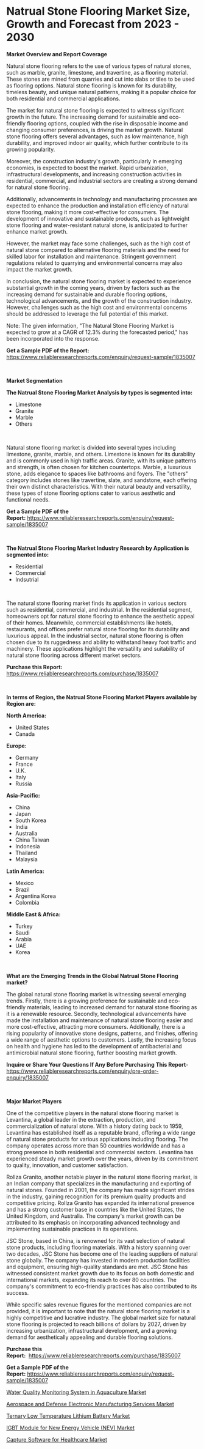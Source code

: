 <p><h1>Natrual Stone Flooring Market Size, Growth and Forecast from 2023 - 2030</h1></p><p><strong>Market Overview and Report Coverage</strong></p>
<p><p>Natural stone flooring refers to the use of various types of natural stones, such as marble, granite, limestone, and travertine, as a flooring material. These stones are mined from quarries and cut into slabs or tiles to be used as flooring options. Natural stone flooring is known for its durability, timeless beauty, and unique natural patterns, making it a popular choice for both residential and commercial applications.</p><p>The market for natural stone flooring is expected to witness significant growth in the future. The increasing demand for sustainable and eco-friendly flooring options, coupled with the rise in disposable income and changing consumer preferences, is driving the market growth. Natural stone flooring offers several advantages, such as low maintenance, high durability, and improved indoor air quality, which further contribute to its growing popularity.</p><p>Moreover, the construction industry's growth, particularly in emerging economies, is expected to boost the market. Rapid urbanization, infrastructural developments, and increasing construction activities in residential, commercial, and industrial sectors are creating a strong demand for natural stone flooring.</p><p>Additionally, advancements in technology and manufacturing processes are expected to enhance the production and installation efficiency of natural stone flooring, making it more cost-effective for consumers. The development of innovative and sustainable products, such as lightweight stone flooring and water-resistant natural stone, is anticipated to further enhance market growth.</p><p>However, the market may face some challenges, such as the high cost of natural stone compared to alternative flooring materials and the need for skilled labor for installation and maintenance. Stringent government regulations related to quarrying and environmental concerns may also impact the market growth.</p><p>In conclusion, the natural stone flooring market is expected to experience substantial growth in the coming years, driven by factors such as the increasing demand for sustainable and durable flooring options, technological advancements, and the growth of the construction industry. However, challenges such as the high cost and environmental concerns should be addressed to leverage the full potential of this market.</p><p>Note: The given information, "The Natural Stone Flooring Market is expected to grow at a CAGR of 12.3% during the forecasted period," has been incorporated into the response.</p></p>
<p><strong>Get a Sample PDF of the Report:</strong> <a href="https://www.reliableresearchreports.com/enquiry/request-sample/1835007">https://www.reliableresearchreports.com/enquiry/request-sample/1835007</a></p>
<p>&nbsp;</p>
<p><strong>Market Segmentation</strong></p>
<p><strong>The Natrual Stone Flooring Market Analysis by types is segmented into:</strong></p>
<p><ul><li>Limestone</li><li>Granite</li><li>Marble</li><li>Others</li></ul></p>
<p>&nbsp;</p>
<p><p>Natural stone flooring market is divided into several types including limestone, granite, marble, and others. Limestone is known for its durability and is commonly used in high traffic areas. Granite, with its unique patterns and strength, is often chosen for kitchen countertops. Marble, a luxurious stone, adds elegance to spaces like bathrooms and foyers. The "others" category includes stones like travertine, slate, and sandstone, each offering their own distinct characteristics. With their natural beauty and versatility, these types of stone flooring options cater to various aesthetic and functional needs.</p></p>
<p><strong>Get a Sample PDF of the Report:</strong>&nbsp;<a href="https://www.reliableresearchreports.com/enquiry/request-sample/1835007">https://www.reliableresearchreports.com/enquiry/request-sample/1835007</a></p>
<p>&nbsp;</p>
<p><strong>The Natrual Stone Flooring Market Industry Research by Application is segmented into:</strong></p>
<p><ul><li>Residential</li><li>Commercial</li><li>Indsutrial</li></ul></p>
<p>&nbsp;</p>
<p><p>The natural stone flooring market finds its application in various sectors such as residential, commercial, and industrial. In the residential segment, homeowners opt for natural stone flooring to enhance the aesthetic appeal of their homes. Meanwhile, commercial establishments like hotels, restaurants, and offices prefer natural stone flooring for its durability and luxurious appeal. In the industrial sector, natural stone flooring is often chosen due to its ruggedness and ability to withstand heavy foot traffic and machinery. These applications highlight the versatility and suitability of natural stone flooring across different market sectors.</p></p>
<p><strong>Purchase this Report:</strong>&nbsp; <a href="https://www.reliableresearchreports.com/purchase/1835007">https://www.reliableresearchreports.com/purchase/1835007</a></p>
<p>&nbsp;</p>
<p><strong>In terms of Region, the Natrual Stone Flooring Market Players available by Region are:</strong></p>
<p>
    <p> <strong> North America: </strong>
        <ul>
            <li>United States</li>
            <li>Canada</li>
        </ul>
        </p> 
    <p> <strong> Europe: </strong>
        <ul>
            <li>Germany</li>
            <li>France</li>
            <li>U.K.</li>
            <li>Italy</li>
            <li>Russia</li>
        </ul>
        </p> 
    <p> <strong> Asia-Pacific: </strong>
        <ul>
            <li>China</li>
            <li>Japan</li>
            <li>South Korea</li>
            <li>India</li>
            <li>Australia</li>
            <li>China Taiwan</li>
            <li>Indonesia</li>
            <li>Thailand</li>
            <li>Malaysia</li>
        </ul>
        </p> 
    <p> <strong> Latin America: </strong>
        <ul>
            <li>Mexico</li>
            <li>Brazil</li>
            <li>Argentina Korea</li>
            <li>Colombia</li>
        </ul>
        </p> 
    <p> <strong> Middle East & Africa: </strong>
        <ul>
            <li>Turkey</li>
            <li>Saudi</li>
            <li>Arabia</li>
            <li>UAE</li>
            <li>Korea</li>
        </ul>
    </p>
    </p>
<p>&nbsp;</p>
<p><strong>What are the Emerging Trends in the Global Natrual Stone Flooring market?</strong></p>
<p><p>The global natural stone flooring market is witnessing several emerging trends. Firstly, there is a growing preference for sustainable and eco-friendly materials, leading to increased demand for natural stone flooring as it is a renewable resource. Secondly, technological advancements have made the installation and maintenance of natural stone flooring easier and more cost-effective, attracting more consumers. Additionally, there is a rising popularity of innovative stone designs, patterns, and finishes, offering a wide range of aesthetic options to customers. Lastly, the increasing focus on health and hygiene has led to the development of antibacterial and antimicrobial natural stone flooring, further boosting market growth.</p></p>
<p><strong>Inquire or Share Your Questions If Any Before Purchasing This Report</strong>- <a href="https://www.reliableresearchreports.com/enquiry/pre-order-enquiry/1835007">https://www.reliableresearchreports.com/enquiry/pre-order-enquiry/1835007</a></p>
<p>&nbsp;</p>
<p><strong>Major Market Players</strong></p>
<p><p>One of the competitive players in the natural stone flooring market is Levantina, a global leader in the extraction, production, and commercialization of natural stone. With a history dating back to 1959, Levantina has established itself as a reputable brand, offering a wide range of natural stone products for various applications including flooring. The company operates across more than 50 countries worldwide and has a strong presence in both residential and commercial sectors. Levantina has experienced steady market growth over the years, driven by its commitment to quality, innovation, and customer satisfaction.</p><p>Rollza Granito, another notable player in the natural stone flooring market, is an Indian company that specializes in the manufacturing and exporting of natural stones. Founded in 2001, the company has made significant strides in the industry, gaining recognition for its premium quality products and competitive pricing. Rollza Granito has expanded its international presence and has a strong customer base in countries like the United States, the United Kingdom, and Australia. The company's market growth can be attributed to its emphasis on incorporating advanced technology and implementing sustainable practices in its operations.</p><p>JSC Stone, based in China, is renowned for its vast selection of natural stone products, including flooring materials. With a history spanning over two decades, JSC Stone has become one of the leading suppliers of natural stone globally. The company has invested in modern production facilities and equipment, ensuring high-quality standards are met. JSC Stone has witnessed consistent market growth due to its focus on both domestic and international markets, expanding its reach to over 80 countries. The company's commitment to eco-friendly practices has also contributed to its success.</p><p>While specific sales revenue figures for the mentioned companies are not provided, it is important to note that the natural stone flooring market is a highly competitive and lucrative industry. The global market size for natural stone flooring is projected to reach billions of dollars by 2027, driven by increasing urbanization, infrastructural development, and a growing demand for aesthetically appealing and durable flooring solutions.</p></p>
<p><strong>Purchase this Report:</strong>&nbsp;&nbsp;<a href="https://www.reliableresearchreports.com/purchase/1835007">https://www.reliableresearchreports.com/purchase/1835007</a></p>
<p></p>
<p><strong>Get a Sample PDF of the Report:</strong>&nbsp;<a href="https://www.reliableresearchreports.com/enquiry/request-sample/1835007">https://www.reliableresearchreports.com/enquiry/request-sample/1835007</a></p>
<p><p><a href="https://medium.com/@germanwolff65/water-quality-monitoring-system-in-aquaculture-market-insights-into-market-cagr-market-trends-30e3e3ef2293">Water Quality Monitoring System in Aquaculture Market</a></p><p><a href="https://medium.com/@cruzdamore75/aerospace-and-defense-electronic-manufacturing-services-market-size-cagr-trends-2024-2030-ff8a5b467adc">Aerospace and Defense Electronic Manufacturing Services Market</a></p><p><a href="https://www.linkedin.com/pulse/ternary-low-temperature-lithium-battery-market-research/">Ternary Low Temperature Lithium Battery Market</a></p><p><a href="https://www.linkedin.com/pulse/igbt-module-new-energy-vehicle-nev-market-size-2023-2030/">IGBT Module for New Energy Vehicle (NEV) Market</a></p><p><a href="https://github.com/Chiragrp26/Market-Research-Report-List-1/blob/main/capture-software-for-healthcare-market.md">Capture Software for Healthcare Market</a></p></p>
